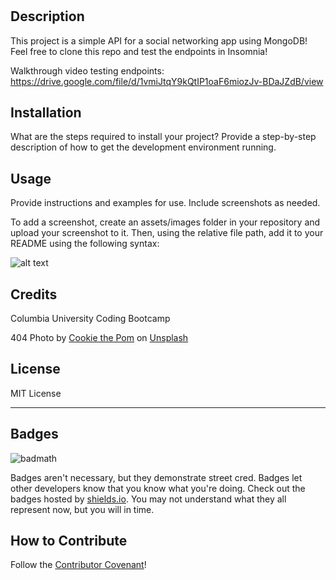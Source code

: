 # <Social-Network-Api>

## Description

This project is a simple API for a social networking app using MongoDB! Feel free to clone this repo and test the endpoints in Insomnia!

Walkthrough video testing endpoints: 
https://drive.google.com/file/d/1vmiJtqY9kQtIP1oaF6miozJv-BDaJZdB/view

## Installation

What are the steps required to install your project? Provide a step-by-step description of how to get the development environment running.

## Usage

Provide instructions and examples for use. Include screenshots as needed.

To add a screenshot, create an assets/images folder in your repository and upload your screenshot to it. Then, using the relative file path, add it to your README using the following syntax:

![alt text](assets/images/screenshot.png)

## Credits

Columbia University Coding Bootcamp

404 Photo by <a href="https://unsplash.com/fr/@cookiethepom?utm_source=unsplash&utm_medium=referral&utm_content=creditCopyText">Cookie the Pom</a> on <a href="https://unsplash.com/photos/gySMaocSdqs?utm_source=unsplash&utm_medium=referral&utm_content=creditCopyText">Unsplash</a>

## License

MIT License

---

## Badges

![badmath](https://img.shields.io/github/languages/top/nielsenjared/badmath)

Badges aren't necessary, but they demonstrate street cred. Badges let other developers know that you know what you're doing. Check out the badges hosted by [shields.io](https://shields.io/). You may not understand what they all represent now, but you will in time.

## How to Contribute

Follow the [Contributor Covenant](https://www.contributor-covenant.org/)!
